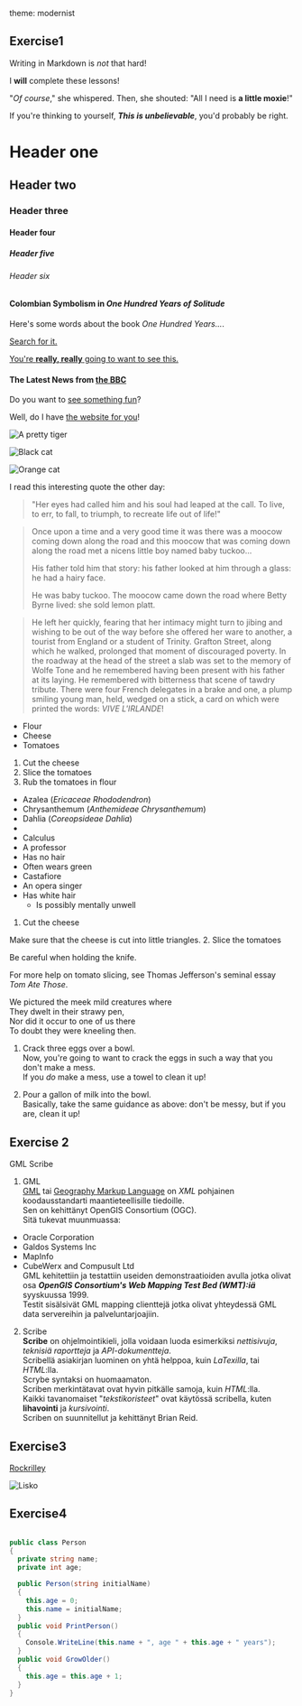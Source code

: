 theme: modernist

## Exercise1

Writing in Markdown is _not_ that hard!

I **will** complete these lessons!

"_Of course_," she whispered. Then, she shouted: "All I need is **a little moxie**!"

If you're thinking to yourself, **_This is unbelievable_**, you'd probably be right.

# Header one
## Header two
### Header three
#### Header four
##### Header five
###### Header six

#### Colombian Symbolism in _One Hundred Years of Solitude_

Here's some words about the book _One Hundred Years..._.

[Search for it.](www.google.com)

[You're **really, really** going to want to see this.](www.dailykitten.com)

#### The Latest News from [the BBC](www.bbc.com/news)

Do you want to [see something fun][a fun place]?

Well, do I have [the website for you][another fun place]!

[a fun place]: www.zombo.com
[another fun place]: www.stumbleupon.com

![A pretty tiger](https://upload.wikimedia.org/wikipedia/commons/5/56/Tiger.50.jpg)

![Black cat][Black]

![Orange cat][Orange]

[Black]: https://upload.wikimedia.org/wikipedia/commons/a/a3/81_INF_DIV_SSI.jpg

[Orange]: http://icons.iconarchive.com/icons/google/noto-emoji-animals-nature/256/22221-cat-icon.png

I read this interesting quote the other day:

>"Her eyes had called him and his soul had leaped at the call. To live, to err, to fall, to triumph, to recreate life out of life!"

>Once upon a time and a very good time it was there was a moocow coming down along the road and this moocow that was coming down along the road met a nicens little boy named baby tuckoo...
>
>His father told him that story: his father looked at him through a glass: he had a hairy face.
>
>He was baby tuckoo. The moocow came down the road where Betty Byrne lived: she sold lemon platt.

>He left her quickly, fearing that her intimacy might turn to jibing and wishing to be out of the way before she offered her ware to another, a tourist from England or a student of Trinity. Grafton Street, along which he walked, prolonged that moment of discouraged poverty. In the roadway at the head of the street a slab was set to the memory of Wolfe Tone and he remembered having been present with his father at its laying. He remembered with bitterness that scene of tawdry tribute. There were four French delegates in a brake and one, a plump smiling young man, held, wedged on a stick, a card on which were printed the words: _VIVE L'IRLANDE_!

* Flour
* Cheese
* Tomatoes

1. Cut the cheese
2. Slice the tomatoes
3. Rub the tomatoes in flour

* Azalea (_Ericaceae Rhododendron_)
* Chrysanthemum (_Anthemideae Chrysanthemum_)
* Dahlia (_Coreopsideae Dahlia_)
* 
* Calculus
 * A professor
 * Has no hair
 * Often wears green
* Castafiore 
 * An opera singer
 * Has white hair
   * Is possibly mentally unwell

1. Cut the cheese

 Make sure that the cheese is cut into little triangles.
2. Slice the tomatoes

 Be careful when holding the knife.
 
 For more help on tomato slicing, see Thomas Jefferson's seminal essay _Tom Ate Those_.

We pictured the meek mild creatures where  
They dwelt in their strawy pen,  
Nor did it occur to one of us there  
To doubt they were kneeling then.

1. Crack three eggs over a bowl.  
 Now, you're going to want to crack the eggs in such a way that you don't make a mess.  
If you _do_ make a mess, use a towel to clean it up!

2. Pour a gallon of milk into the bowl.  
 Basically, take the same guidance as above: don't be messy, but if you are, clean it up!

## Exercise 2
GML
Scribe

1. GML  
 [GML][GML] tai [Geography Markup Language][GML] on _XML_ pohjainen koodausstandarti maantieteellisille tiedoille.  
 Sen on kehittänyt OpenGIS Consortium (OGC).  
 Sitä tukevat muunmuassa:
 * Oracle Corporation
 * Galdos Systems Inc
 * MapInfo
 * CubeWerx and Compusult Ltd  
 GML kehitettiin ja testattiin useiden demonstraatioiden avulla jotka olivat osa **_OpenGIS Consortium's Web Mapping Test Bed (WMT):iä_** syyskuussa 1999.  
 Testit sisälsivät GML mapping clienttejä jotka olivat yhteydessä GML data servereihin ja palveluntarjoajiin.

[GML]: https://www.w3.org/Mobile/posdep/GMLIntroduction.html

2. Scribe  
 **Scribe** on ohjelmointikieli, jolla voidaan luoda esimerkiksi _nettisivuja_, _teknisiä raportteja_ ja _API-dokumentteja_.  
 Scribellä asiakirjan luominen on yhtä helppoa, kuin _LaTexilla_, tai _HTML_:lla.  
 Scrybe syntaksi on huomaamaton.  
 Scriben merkintätavat ovat hyvin pitkälle samoja, kuin _HTML_:lla.  
 Kaikki tavanomaiset "_tekstikoristeet_" ovat käytössä scribella, kuten **lihavointi** ja _kursivointi_.  
 Scriben on suunnitellut ja kehittänyt Brian Reid.

## Exercise3
[Rockrilley](https://www.youtube.com/watch?v=dQw4w9WgXcQ)

![Lisko](https://images.cdn.yle.fi/image/upload/f_auto,fl_progressive/q_88/w_2131,h_1198,c_crop,x_0,y_100/w_1100,h_620,c_fit/v1442334776/17-3352355f84833d1153.jpg)

## Exercise4
```csharp

public class Person
{
  private string name;
  private int age;

  public Person(string initialName)
  {
    this.age = 0;
    this.name = initialName;
  }
  public void PrintPerson()
  {
    Console.WriteLine(this.name + ", age " + this.age + " years");
  }
  public void GrowOlder()
  {
    this.age = this.age + 1;
  }
}

```
